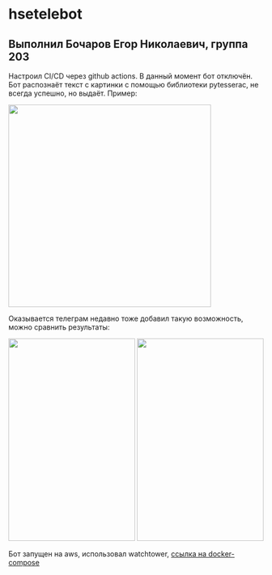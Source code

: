 # hsetelebot

## Выполнил Бочаров Егор Николаевич, группа 203
Настроил CI/CD через github actions.
В данный момент бот отключён.
Бот распознаёт текст с картинки с помощью библиотеки pytesserac, не всегда успешно, но выдаёт.
Пример:

<img src="https://i.ibb.co/s2p7b0V/2021-12-14-00-14-54.jpg" width="400" height="400" />

Оказывается телеграм недавно тоже добавил такую возможность, можно сравнить результаты:

<img src="https://i.ibb.co/qdS0M6J/2021-12-14-00-18-33.jpg" width="250" height="400" /> <img src="https://i.ibb.co/SQgDL0B/2021-12-14-00-18-38.jpg" width="250" height="400" />

Бот запущен на aws, использовал watchtower, [ссылка на docker-compose](https://github.com/egor-bystepdev/hsetelebot/blob/main/utils/docker-compose.yaml)
